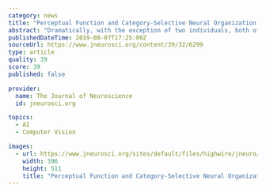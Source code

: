 ```yaml
---
category: news
title: "Perceptual Function and Category-Selective Neural Organization in Children with Resections of Visual Cortex"
abstract: "Dramatically, with the exception of two individuals, both of whom had relatively greater cortical alterations, all patients showed normal perceptual performance on tasks of intermediate- and high-level vision, including face and object recognition."
publishedDateTime: 2019-08-07T17:25:00Z
sourceUrl: https://www.jneurosci.org/content/39/32/6299
type: article
quality: 39
score: 39
published: false

provider:
  name: The Journal of Neuroscience
  id: jneurosci.org

topics:
  - AI
  - Computer Vision

images:
  - url: https://www.jneurosci.org/sites/default/files/highwire/jneuro/39/32.cover-source.jpg
    width: 396
    height: 511
    title: "Perceptual Function and Category-Selective Neural Organization in Children with Resections of Visual Cortex"
---
```

